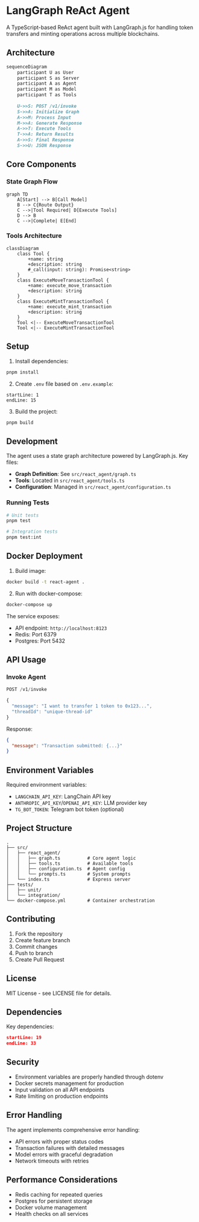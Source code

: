 # LangGraph ReAct Agent

A TypeScript-based ReAct agent built with LangGraph.js for handling token transfers and minting operations across multiple blockchains.

## Architecture

```mermaid:agent/README.md
sequenceDiagram
    participant U as User
    participant S as Server
    participant A as Agent
    participant M as Model
    participant T as Tools
    
    U->>S: POST /v1/invoke
    S->>A: Initialize Graph
    A->>M: Process Input
    M->>A: Generate Response
    A->>T: Execute Tools
    T->>A: Return Results 
    A->>S: Final Response
    S->>U: JSON Response
```

## Core Components

### State Graph Flow

```mermaid
graph TD
    A[Start] --> B[Call Model]
    B --> C{Route Output}
    C -->|Tool Required| D[Execute Tools]
    D --> B
    C -->|Complete| E[End]
```

### Tools Architecture

```mermaid
classDiagram
    class Tool {
        +name: string
        +description: string
        #_call(input: string): Promise<string>
    }
    class ExecuteMoveTransactionTool {
        +name: execute_move_transaction
        +description: string
    }
    class ExecuteMintTransactionTool {
        +name: execute_mint_transaction 
        +description: string
    }
    Tool <|-- ExecuteMoveTransactionTool
    Tool <|-- ExecuteMintTransactionTool
```

## Setup

1. Install dependencies:

```bash
pnpm install
```

2. Create `.env` file based on `.env.example`:

```typescript:agent/.env.example
startLine: 1
endLine: 15
```

3. Build the project:

```bash
pnpm build
```

## Development

The agent uses a state graph architecture powered by LangGraph.js. Key files:

- **Graph Definition**: See `src/react_agent/graph.ts`
- **Tools**: Located in `src/react_agent/tools.ts`
- **Configuration**: Managed in `src/react_agent/configuration.ts`

### Running Tests

```bash
# Unit tests
pnpm test

# Integration tests
pnpm test:int
```

## Docker Deployment

1. Build image:

```bash
docker build -t react-agent .
```

2. Run with docker-compose:

```bash
docker-compose up
```

The service exposes:
- API endpoint: `http://localhost:8123`
- Redis: Port 6379
- Postgres: Port 5432

## API Usage

### Invoke Agent

```typescript
POST /v1/invoke

{
  "message": "I want to transfer 1 token to 0x123...",
  "threadId": "unique-thread-id"
}
```

Response:

```json
{
  "message": "Transaction submitted: {...}"
}
```

## Environment Variables

Required environment variables:
- `LANGCHAIN_API_KEY`: LangChain API key
- `ANTHROPIC_API_KEY`/`OPENAI_API_KEY`: LLM provider key
- `TG_BOT_TOKEN`: Telegram bot token (optional)

## Project Structure

```
.
├── src/
│   ├── react_agent/
│   │   ├── graph.ts          # Core agent logic
│   │   ├── tools.ts          # Available tools
│   │   ├── configuration.ts  # Agent config
│   │   └── prompts.ts        # System prompts
│   └── index.ts              # Express server
├── tests/
│   ├── unit/
│   └── integration/
└── docker-compose.yml        # Container orchestration
```

## Contributing

1. Fork the repository
2. Create feature branch
3. Commit changes
4. Push to branch
5. Create Pull Request

## License

MIT License - see LICENSE file for details.

## Dependencies

Key dependencies:

```typescript:agent/package.json
startLine: 19
endLine: 33
```

## Security

- Environment variables are properly handled through dotenv
- Docker secrets management for production
- Input validation on all API endpoints
- Rate limiting on production endpoints

## Error Handling

The agent implements comprehensive error handling:
- API errors with proper status codes
- Transaction failures with detailed messages
- Model errors with graceful degradation
- Network timeouts with retries

## Performance Considerations

- Redis caching for repeated queries
- Postgres for persistent storage
- Docker volume management
- Health checks on all services
